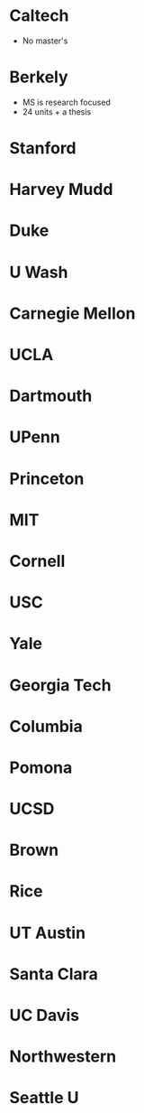 # Caltech
* No master's

# Berkely
* MS is research focused
* 24 units + a thesis

# Stanford
# Harvey Mudd
# Duke
# U Wash
# Carnegie Mellon
# UCLA
# Dartmouth
# UPenn
# Princeton
# MIT
# Cornell
# USC
# Yale
# Georgia Tech
# Columbia
# Pomona
# UCSD
# Brown
# Rice
# UT Austin
# Santa Clara
# UC Davis
# Northwestern
# Seattle U